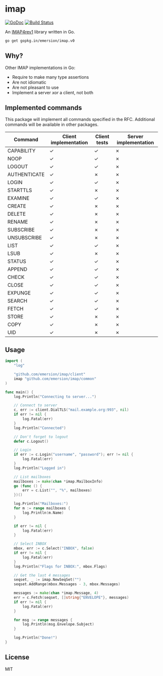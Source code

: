 # imap

[![GoDoc](https://godoc.org/github.com/emersion/imap?status.svg)](https://godoc.org/github.com/emersion/imap)
[![Build Status](https://travis-ci.org/emersion/imap.svg?branch=master)](https://travis-ci.org/emersion/imap)

An [IMAP4rev1](https://tools.ietf.org/html/rfc3501) library written in Go.

```bash
go get gopkg.in/emersion/imap.v0
```

## Why?

Other IMAP implementations in Go:
* Require to make many type assertions
* Are not idiomatic
* Are not pleasant to use
* Implement a server _xor_ a client, not both

## Implemented commands

This package will implement all commands specified in the RFC. Additional
commands will be available in other packages.

Command       | Client implementation | Client tests | Server implementation
------------- | --------------------- | ------------ | ---------------------
CAPABILITY    | ✓                     | ✓            | ✗
NOOP          | ✓                     | ✓            | ✗
LOGOUT        | ✓                     | ✓            | ✗
AUTHENTICATE  | ✓                     | ✗            | ✗
LOGIN         | ✓                     | ✓            | ✗
STARTTLS      | ✓                     | ✗            | ✗
EXAMINE       | ✓                     | ✓            | ✗
CREATE        | ✓                     | ✗            | ✗
DELETE        | ✓                     | ✗            | ✗
RENAME        | ✓                     | ✗            | ✗
SUBSCRIBE     | ✓                     | ✗            | ✗
UNSUBSCRIBE   | ✓                     | ✗            | ✗
LIST          | ✓                     | ✓            | ✗
LSUB          | ✓                     | ✗            | ✗
STATUS        | ✓                     | ✓            | ✗
APPEND        | ✓                     | ✓            | ✗
CHECK         | ✓                     | ✓            | ✗
CLOSE         | ✓                     | ✓            | ✗
EXPUNGE       | ✓                     | ✓            | ✗
SEARCH        | ✓                     | ✓            | ✗
FETCH         | ✓                     | ✓            | ✗
STORE         | ✓                     | ✗            | ✗
COPY          | ✓                     | ✗            | ✗
UID           | ✓                     | ✗            | ✗

## Usage

```go
import (
	"log"

	"github.com/emersion/imap/client"
	imap "github.com/emersion/imap/common"
)

func main() {
	log.Println("Connecting to server...")

	// Connect to server
	c, err := client.DialTLS("mail.example.org:993", nil)
	if err != nil {
		log.Fatal(err)
	}
	log.Println("Connected")

	// Don't forget to logout
	defer c.Logout()

	// Login
	if err := c.Login("username", "password"); err != nil {
		log.Fatal(err)
	}
	log.Println("Logged in")

	// List mailboxes
	mailboxes := make(chan *imap.MailboxInfo)
	go (func () {
		err = c.List("", "%", mailboxes)
	})()

	log.Println("Mailboxes:")
	for m := range mailboxes {
		log.Println(m.Name)
	}

	if err != nil {
		log.Fatal(err)
	}

	// Select INBOX
	mbox, err := c.Select("INBOX", false)
	if err != nil {
		log.Fatal(err)
	}
	log.Println("Flags for INBOX:", mbox.Flags)

	// Get the last 4 messages
	seqset, _ := imap.NewSeqSet("")
	seqset.AddRange(mbox.Messages - 3, mbox.Messages)

	messages := make(chan *imap.Message, 4)
	err = c.Fetch(seqset, []string{"ENVELOPE"}, messages)
	if err != nil {
		log.Fatal(err)
	}

	for msg := range messages {
		log.Println(msg.Envelope.Subject)
	}

	log.Println("Done!")
}
```

## License

MIT
